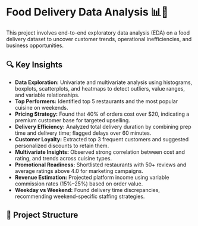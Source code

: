 # Food Delivery Data Analysis 📊🍔

This project involves end-to-end exploratory data analysis (EDA) on a food delivery dataset to uncover customer trends, operational inefficiencies, and business opportunities.

## 🔍 Key Insights

- **Data Exploration:** Univariate and multivariate analysis using histograms, boxplots, scatterplots, and heatmaps to detect outliers, value ranges, and variable relationships.
- **Top Performers:** Identified top 5 restaurants and the most popular cuisine on weekends.
- **Pricing Strategy:** Found that 40% of orders cost over $20, indicating a premium customer base for targeted upselling.
- **Delivery Efficiency:** Analyzed total delivery duration by combining prep time and delivery time; flagged delays over 60 minutes.
- **Customer Loyalty:** Extracted top 3 frequent customers and suggested personalized discounts to retain them.
- **Multivariate Insights:** Observed strong correlation between cost and rating, and trends across cuisine types.
- **Promotional Readiness:** Shortlisted restaurants with 50+ reviews and average ratings above 4.0 for marketing campaigns.
- **Revenue Estimation:** Projected platform income using variable commission rates (15%–25%) based on order value.
- **Weekday vs Weekend:** Found delivery time discrepancies, recommending weekend-specific staffing strategies.

## 📁 Project Structure

